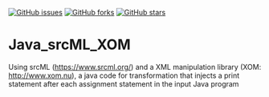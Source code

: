 
[![GitHub issues](https://img.shields.io/github/issues/kbronik2017/Java_srcML_XOM)](https://github.com/kbronik2017/Java_srcML_XOM/issues)
[![GitHub forks](https://img.shields.io/github/forks/kbronik2017/Java_srcML_XOM)](https://github.com/kbronik2017/Java_srcML_XOM/network)
[![GitHub stars](https://img.shields.io/github/stars/kbronik2017/Java_srcML_XOM)](https://github.com/kbronik2017/Java_srcML_XOM/stargazers)





# Java_srcML_XOM
Using srcML (https://www.srcml.org/) and a XML manipulation library (XOM: http://www.xom.nu),  a java code for transformation 
that injects a print statement after each assignment statement in the input Java program
